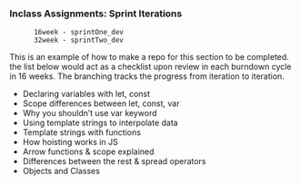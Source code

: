 ### Inclass Assignments: Sprint Iterations  
          16week - sprintOne_dev
          32week - sprintTwo_dev
            
This is an example of how to make a repo for this section to be completed.
the list below would act as a checklist upon review in each burndown cycle in 16 weeks. The branching tracks the progress from iteration to iteration.  

 - Declaring variables with let, const
 - Scope differences between let, const, var
 - Why you shouldn’t use var keyword
 - Using template strings to interpolate data
 - Template strings with functions
 - How hoisting works in JS
 - Arrow functions & scope explained
 - Differences between the rest & spread operators
 - Objects and Classes
